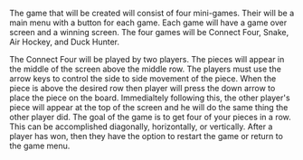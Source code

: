 The game that will be created will consist of four mini-games. Their will be a main menu with a button for each game. Each game 
will have a game over screen and a winning screen. The four games will be Connect Four, Snake, Air Hockey, and Duck Hunter.

The Connect Four will be played by two players. The pieces will appear in the middle of the screen above the middle row. The
players must use the arrow keys to control the side to side movement of the piece. When the piece is above the desired row then
player will press the down arrow to place the piece on the board. Immedialtely following this, the other player's piece will 
appear at the top of the screen and he will do the same thing the other player did. The goal of the game is to get four of your
pieces in a row. This can be accomplished diagonally, horizontally, or vertically. After a player has won, then they have the 
option to restart the game or return to the game menu.
